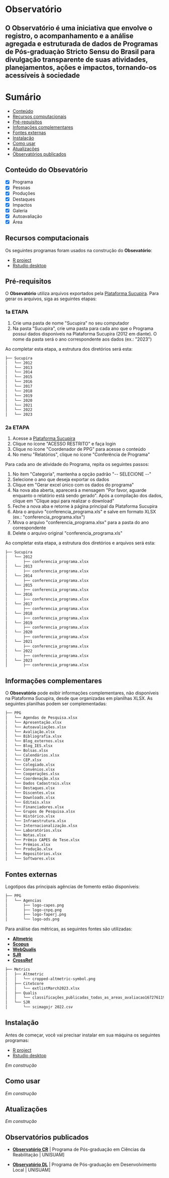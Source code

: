 # Observatório

## O **Observatório** é uma iniciativa que envolve o registro, o acompanhamento e a análise agregada e estruturada de dados de Programas de Pós-graduaçào Stricto Sensu do Brasil para divulgação transparente de suas atividades, planejamentos, ações e impactos, tornando-os acessíveis à sociedade

Sumário
=================
<!--ts-->
   * [Conteúdo](#conteudo)
   * [Recursos computacionais](#recursos)
   * [Pré-requisitos](#pre-requisitos)
   * [Infomações complementares](#complementos)
   * [Fontes externas](#fontes-externas)
   * [Instalação](#instalacao)
   * [Como usar](#como-usar)
   * [Atualizações](#atualizacao)
   * [Observatórios publicados](#observatorios)
<!--te-->

## Conteúdo do **Obsevatório**

- [x] Programa
- [x] Pessoas
- [x] Produções
- [x] Destaques
- [x] Impactos
- [x] Galeria
- [x] Autoavaliação
- [x] Área

## Recursos computacionais

Os seguintes programas foram usados na construção do **Obsevatório**:

- [R project](https://www.r-project.org)
- [Rstudio desktop](https://posit.co/download/rstudio-desktop/)

## Pré-requisitos

O **Obsevatório** utiliza arquivos exportados pela [Plataforma Sucupira](https://sucupira.capes.gov.br/sucupira/). Para gerar os arquivos, siga as seguintes etapas:

### 1a ETAPA

1. Crie uma pasta de nome "Sucupira" no seu computador
2. Na pasta "Sucupira", crie uma pasta para cada ano que o Programa possui dados disponíveis na Plataforma Sucupira (2012 em diante). O nome da pasta será o ano correspondente aos dados (ex.: "2023")

Ao completar esta etapa, a estrutura dos diretórios será esta:

```bash
├── Sucupira
│   └── 2012
│   └── 2013
│   └── 2014
│   └── 2015
│   └── 2016
│   └── 2017
│   └── 2018
│   └── 2019
│   └── 2020
│   └── 2021
│   └── 2022
│   └── 2023
```

### 2a ETAPA

1. Acesse a [Plataforma Sucupira](https://sucupira.capes.gov.br/sucupira/)
2. Clique no ícone "ACESSO RESTRITO" e faça login
3. Clique no ícone "Coordenador de PPG" para acesse o conteúdo
4. No menu "Relatórios", clique no ícone "Conferência de Programa"

Para cada ano de atividade do Programa, repita os seguintes passos:
1. No item "Categoria", mantenha a opção padrão "-- SELECIONE --"
2. Selecione o ano que deseja exportar os dados
3. Clique em "Gerar excel único com os dados do programa"
4. Na nova aba aberta, aparecerá a mensagem "Por favor, aguarde enquanto o relatório está sendo gerado". Após a compilação dos dados, clique em "Clique aqui para realizar o download"
5. Feche a nova aba e retorne à página principal da Plataforma Sucupira
6. Abra o arquivo "conferencia_programa.xls" e salve em formato XLSX (ex.: "conferencia_programa.xlsx")
7. Mova o arquivo "conferencia_programa.xlsx" para a pasta do ano correspondente
8. Delete o arquivo original "conferencia_programa.xls"

Ao completar esta etapa, a estrutura dos diretórios e arquivos será esta:

```bash
├── Sucupira
│   └── 2012
│       ├── conferencia_programa.xlsx
│   └── 2013
│       ├── conferencia_programa.xlsx
│   └── 2014
│       ├── conferencia_programa.xlsx
│   └── 2015
│       ├── conferencia_programa.xlsx
│   └── 2016
│       ├── conferencia_programa.xlsx
│   └── 2017
│       ├── conferencia_programa.xlsx
│   └── 2018
│       ├── conferencia_programa.xlsx
│   └── 2019
│       ├── conferencia_programa.xlsx
│   └── 2020
│       ├── conferencia_programa.xlsx
│   └── 2021
│       ├── conferencia_programa.xlsx
│   └── 2022
│       ├── conferencia_programa.xlsx
│   └── 2023
│       ├── conferencia_programa.xlsx
```

## Informações complementares

O **Obsevatório** pode exibir informações complementares, não disponíveis na Plataforma Sucupira, desde que organizadas em planilhas XLSX. As seguintes planilhas podem ser complementadas:

```bash
├── PPG
│   └── Agendas de Pesquisa.xlsx
│   └── Apresentação.xlsx
│   └── Autoavaliações.xlsx
│   └── Avaliação.xlsx
│   └── Bibliografia.xlsx
│   └── Blog_externos.xlsx
│   └── Blog_IES.xlsx
│   └── Bolsas.xlsx
│   └── Calendários.xlsx
│   └── CEP.xlsx
│   └── Colegiado.xlsx
│   └── Convênios.xlsx
│   └── Cooperações.xlsx
│   └── Coordenação.xlsx
│   └── Dados Cadastrais.xlsx
│   └── Destaques.xlsx
│   └── Discentes.xlsx
│   └── Downloads.xlsx
│   └── Editais.xlsx
│   └── Financiadores.xlsx
│   └── Grupos de Pesquisa.xlsx
│   └── Histórico.xlsx
│   └── Infraestrutura.xlsx
│   └── Internacionalização.xlsx
│   └── Laboratórios.xlsx
│   └── Notas.xlsx
│   └── Prêmio CAPES de Tese.xlsx
│   └── Prêmios.xlsx
│   └── Produção.xlsx
│   └── Repositórios.xlsx
│   └── Softwares.xlsx
```

## Fontes externas

Logotipos das principais agências de fomento estào disponíveis:

```bash
├── PPG
│   └── Agencias
│       ├── logo-capes.png
│       ├── logo-cnpq.png
│       ├── logo-faperj.png
│       └── logo-ods.png
```

Para análise das métricas, as seguintes fontes são utilizadas:

- [**Altmetric**](https://www.altmetric.com)
- [**Scopus**](https://www.scopus.com/home.uri)
- [**WebQualis**](https://sucupira.capes.gov.br/sucupira/public/consultas/coleta/veiculoPublicacaoQualis/listaConsultaGeralPeriodicos.jsf)
- [**SJR**](https://www.scimagojr.com)
- [**CrossRef**](https://www.crossref.org)

```bash
├── Metrics
│   ├── Altmetric
│   │   └── cropped-altmetric-symbol.png
│   ├── CiteScore
│   │   └── extlistMarch2023.xlsx
│   ├── Qualis
│   │   └── classificações_publicadas_todas_as_areas_avaliacao1672761192111.xlsx
│   └── SJR
│       └── scimagojr 2022.csv
```

## Instalação

Antes de começar, você vai precisar instalar em sua máquina os seguintes programas:

- [R project](https://www.r-project.org)
- [Rstudio desktop](https://posit.co/download/rstudio-desktop/)

*Em construção*

## Como usar

*Em construção*

## Atualizações

*Em construção*

## Observatórios publicados

- [**Observatório CR**](https://ppgcr-unisuam.github.io/observatoriocr) | Programa de Pós-graduação em Ciências da Reabilitação | UNISUAM]

- [**Observatório DL**](https://ppgdl-unisuam.github.io/observatoriodl) | Programa de Pós-graduação em Desenvolvimento Local | UNISUAM]

